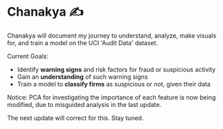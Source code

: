 # Chanakya ✍️
Chanakya will document my journey to understand, analyze, make visuals for, and train a model on the UCI 'Audit Data' dataset.

Current Goals:
* Identify **warning signs** and risk factors for fraud or suspicious activity
* Gain an **understanding** of such warning signs
* Train a model to **classify firms** as suspicious or not, given their data

Notice: PCA for investigating the importance of each feature is now being modified, due to misguided analysis in the last update.

The next update will correct for this. Stay tuned.

